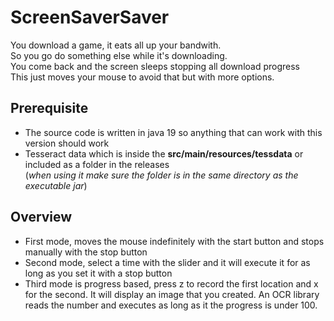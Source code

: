 # ScreenSaverSaver
You download a game, it eats all up your bandwith.<br>
So you go do something else while it's downloading.<br>
You come back and the screen sleeps stopping all download progress<br>
This just moves your mouse to avoid that but with more options.

## Prerequisite

- The source code is written in java 19 so anything that can work with this version should work
- Tesseract data which is inside the **src/main/resources/tessdata** or included as a folder in the releases<br>
(*when using it make sure the folder is in the same directory as the executable jar*)

## Overview

- First mode, moves the mouse indefinitely with the start button and stops manually with the stop button
- Second mode, select a time with the slider and it will execute it for as long as you set it with a stop button
- Third mode is progress based, press z to record the first location and x for the second. It will display an image that you created. An OCR library reads the number and executes as long as it the progress is under 100.